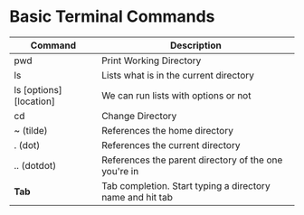 # Basic Terminal Commands

Command | Description
--------|----------
pwd | Print Working Directory
ls | Lists what is in the current directory
ls [options] [location] | We can run lists with options or not
cd | Change Directory
~ (tilde) | References the home directory
. (dot) | References the current directory
.. (dotdot) | References the parent directory of the one you're in
**Tab** | Tab completion. Start typing a directory name and hit tab
